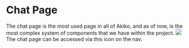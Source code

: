 # Chat Page

The chat page is the most used page in all of Akiko, and as of now, is the most complex system of components that we have within the project.
![](https://i.imgur.com/jDdi1Vd.png)
The chat page can be accessed via this icon on the nav.